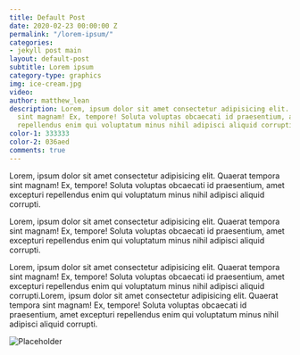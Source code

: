 ```yaml
---
title: Default Post
date: 2020-02-23 00:00:00 Z
permalink: "/lorem-ipsum/"
categories:
- jekyll post main
layout: default-post
subtitle: Lorem ipsum
category-type: graphics
img: ice-cream.jpg
video: 
author: matthew_lean
description: Lorem, ipsum dolor sit amet consectetur adipisicing elit. Quaerat tempora
  sint magnam! Ex, tempore! Soluta voluptas obcaecati id praesentium, amet excepturi
  repellendus enim qui voluptatum minus nihil adipisci aliquid corrupti.
color-1: 333333
color-2: 036aed
comments: true
---
```


Lorem, ipsum dolor sit amet consectetur adipisicing elit. Quaerat tempora sint magnam! Ex, tempore! Soluta voluptas obcaecati id praesentium, amet excepturi repellendus enim qui voluptatum minus nihil adipisci aliquid corrupti.

Lorem, ipsum dolor sit amet consectetur adipisicing elit. Quaerat tempora sint magnam! Ex, tempore! Soluta voluptas obcaecati id praesentium, amet excepturi repellendus enim qui voluptatum minus nihil adipisci aliquid corrupti.

Lorem, ipsum dolor sit amet consectetur adipisicing elit. Quaerat tempora sint magnam! Ex, tempore! Soluta voluptas obcaecati id praesentium, amet excepturi repellendus enim qui voluptatum minus nihil adipisci aliquid corrupti.Lorem, ipsum dolor sit amet consectetur adipisicing elit. Quaerat tempora sint magnam! Ex, tempore! Soluta voluptas obcaecati id praesentium, amet excepturi repellendus enim qui voluptatum minus nihil adipisci aliquid corrupti.

<div href="#" data-featherlight="https://via.placeholder.com/1920x1080" class="img"><img alt="Placeholder" src="https://via.placeholder.com/1920x1080"></div>

